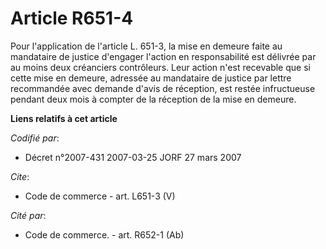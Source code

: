 # Article R651-4

Pour l'application de l'article L. 651-3, la mise en demeure faite au mandataire de justice d'engager l'action en
responsabilité est délivrée par au moins deux créanciers contrôleurs. Leur action n'est recevable que si cette mise en
demeure, adressée au mandataire de justice par lettre recommandée avec demande d'avis de réception, est restée infructueuse
pendant deux mois à compter de la réception de la mise en demeure.

**Liens relatifs à cet article**

_Codifié par_:

  - Décret n°2007-431 2007-03-25 JORF 27 mars 2007

_Cite_:

  - Code de commerce - art. L651-3 (V)

_Cité par_:

  - Code de commerce. - art. R652-1 (Ab)
